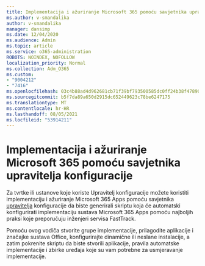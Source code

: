 ```yaml
---
title: Implementacija i ažuriranje Microsoft 365 pomoću savjetnika upravitelja konfiguracije
ms.author: v-smandalika
author: v-smandalika
manager: dansimp
ms.date: 12/04/2020
ms.audience: Admin
ms.topic: article
ms.service: o365-administration
ROBOTS: NOINDEX, NOFOLLOW
localization_priority: Normal
ms.collection: Adm_O365
ms.custom:
- "9004212"
- "7416"
ms.openlocfilehash: 03c4b88ad4d962681cb71f39bf793500585dc0ff24b38f47890547781fc25f80
ms.sourcegitcommit: b5f7da89a650d2915dc652449623c78be6247175
ms.translationtype: MT
ms.contentlocale: hr-HR
ms.lasthandoff: 08/05/2021
ms.locfileid: "53914211"
---
```

# <a name="deploy-and-update-microsoft-365-apps-with-configuration-manager-advisor"></a>Implementacija i ažuriranje Microsoft 365 pomoću savjetnika upravitelja konfiguracije

Za tvrtke ili ustanove koje koriste Upravitelj konfiguracije možete koristiti implementaciju i ažuriranje Microsoft 365 Apps pomoću savjetnika [upravitelja](https://go.microsoft.com/fwlink/?linkid=2146549) konfiguracije da biste generirali skriptu koja će automatski konfigurirati implementaciju sustava Microsoft 365 Apps pomoću najboljih praksi koje preporučuju inženjeri servisa FastTrack.

Pomoću ovog vodiča stvorite grupe implementacije, prilagodite aplikacije i značajke sustava Office, konfigurirajte dinamične ili neslane instalacije, a zatim pokrenite skriptu da biste stvorili aplikacije, pravila automatske implementacije i zbirke uređaja koje su vam potrebne za usmjeravanje implementacije.
